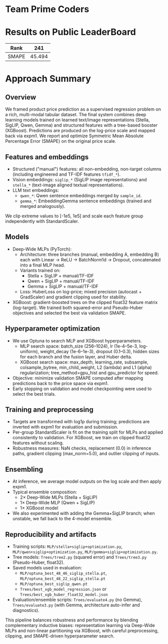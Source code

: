 # Team Prime Coders

# Results on Public LeaderBoard

|   Rank    |  241     |
|-------|-------|
| SMAPE | 45.494|



# Approach Summary

## Overview
We framed product price prediction as a supervised regression problem on a rich, multi-modal tabular dataset. The final system combines deep learning models trained on learned text/image representations (Stella, SigLIP, Qwen, Gemma) and structured features with a tree-based booster (XGBoost). Predictions are produced on the log-price scale and mapped back via expm1. We report and optimize Symmetric Mean Absolute Percentage Error (SMAPE) on the original price scale.

## Features and embeddings
- Structured ("manual") features: all non-embedding, non-target columns (including engineered and TF-IDF features `tfidf_*`).
- Vision embeddings: `siglip_*` (SigLIP image representations) and `stella_*` (text-image aligned textual representations).
- LLM text embeddings:
  - `qwen_*`: Qwen sentence embeddings merged by `sample_id`.
  - `gemma_*`: EmbeddingGemma sentence embeddings (trained and merged analogously).

We clip extreme values to [-1e5, 1e5] and scale each feature group independently with StandardScaler.

## Models
- Deep-Wide MLPs (PyTorch):
  - Architecture: three branches (manual, embedding A, embedding B) each with Linear → ReLU → BatchNorm1d → Dropout, concatenated into a final MLP head.
  - Variants trained on:
    - Stella + SigLIP + manual/TF-IDF
    - Qwen + SigLIP + manual/TF-IDF
    - Gemma + SigLIP + manual/TF-IDF
  - Loss: HuberLoss on log-price; mixed precision (autocast + GradScaler) and gradient clipping used for stability.
- XGBoost: gradient-boosted trees on the clipped float32 feature matrix (log-target). We trained both squared-error and Pseudo-Huber objectives and selected the best via validation SMAPE.

## Hyperparameter optimization
- We use Optuna to search MLP and XGBoost hyperparameters.
  - MLP search space: batch_size (256–1024), lr (1e-4–5e-3, log-uniform), weight_decay (1e-6–1e-3), dropout (0.1–0.3), hidden sizes for each branch and the fusion layer, and Huber delta.
  - XGBoost search space: max_depth, learning_rate, subsample, colsample_bytree, min_child_weight, L2 (lambda) and L1 (alpha) regularization; tree_method=gpu_hist and gpu_predictor for speed.
- Objective: minimize validation SMAPE computed after mapping predictions back to the price space via expm1.
- Early stopping on validation and model checkpointing were used to select the best trials.

## Training and preprocessing
- Targets are transformed with log1p during training; predictions are inverted with expm1 for evaluation and submission.
- Per-group StandardScaler is fit on the training split for MLPs and applied consistently to validation. For XGBoost, we train on clipped float32 features without scaling.
- Robustness measures: NaN checks, replacement (0.0) in inference paths, gradient clipping (max_norm=5.0), and outlier clipping of inputs.

## Ensembling
- At inference, we average model outputs on the log scale and then apply expm1.
- Typical ensemble composition:
  - 2× Deep-Wide MLPs (Stella + SigLIP)
  - 1× Deep-Wide MLP (Qwen + SigLIP)
  - 1× XGBoost model
- We also experimented with adding the Gemma+SigLIP branch; when unstable, we fall back to the 4-model ensemble.

## Reproducibility and artifacts
- Training scripts: `MLP/stella+siglip+optimization.py`, `MLP/qwen+siglip+optimization.py`, `MLP/gemma+siglip+optimization.py`.
- Tree models: `Trees/tree2.py` (squared error) and `Trees/tree3.py` (Pseudo-Huber, float32).
- Saved models used in evaluation:
  - `MLP/optuna_best_48_46_siglip_stella.pt`, `MLP/optuna_best_48_22_siglip_stella.pt`
  - `MLP/optuna_best_siglip_qwen.pt`
  - `Trees/best_xgb_model_regression.json` or `Trees/best_xgb_huber_float32_model.json`
- Evaluation/ensemble scripts: `Trees/evaluate4.py` (no Gemma), `Trees/evaluate3.py` (with Gemma, architecture auto-infer and diagnostics).

This pipeline balances robustness and performance by blending complementary inductive biases: representation learning via Deep-Wide MLPs and non-linear partitioning via XGBoost, with careful preprocessing, clipping, and SMAPE-driven hyperparameter search.


